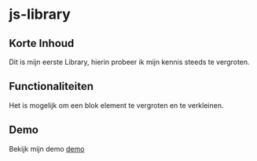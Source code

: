 # js-library


## Korte Inhoud
Dit is mijn eerste Library, hierin probeer ik mijn kennis steeds te vergroten.

## Functionaliteiten
Het is mogelijk om een blok element te vergroten en te verkleinen.

## Demo
Bekijk mijn demo [demo](http://www.rubenvangrinsven.com)
